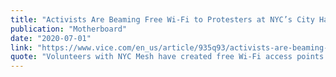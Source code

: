 ```yaml
---
title: "Activists Are Beaming Free Wi-Fi to Protesters at NYC’s City Hall Occupation"
publication: "Motherboard"
date: "2020-07-01"
link: "https://www.vice.com/en_us/article/935q93/activists-are-beaming-free-wi-fi-to-protesters-at-nycs-city-hall-occupation"
quote: "Volunteers with NYC Mesh have created free Wi-Fi access points for the park’s residents"
---
```

